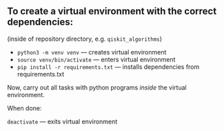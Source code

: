 ## To create a virtual environment with the correct dependencies:

(inside of repository directory, e.g. `qiskit_algorithms`)

- `python3 -m venv venv` — creates virtual environment
- `source venv/bin/activate` — enters virtual environment
- `pip install -r requirements.txt` — installs dependencies from requirements.txt

Now, carry out all tasks with python programs *inside* the virtual environment.

When done:

`deactivate` — exits virtual environment
